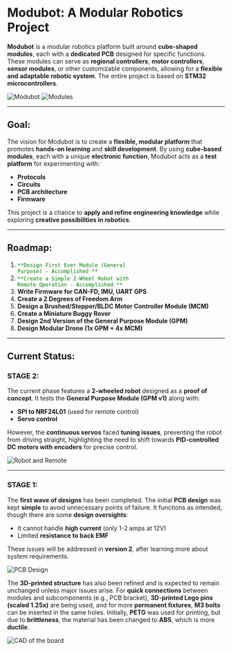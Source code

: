 # **Modubot: A Modular Robotics Project**

**Modubot** is a modular robotics platform built around **cube-shaped modules**, each with a **dedicated PCB** designed for specific functions. These modules can serve as **regional controllers**, **motor controllers**, **sensor modules**, or other customizable components, allowing for a **flexible and adaptable robotic system**. The entire project is based on **STM32 microcontrollers**.

![Modubot](modubot_image1.jpg) ![Modules](modubot_image2.jpg)

---

## **Goal:**

The vision for Modubot is to create a **flexible, modular platform** that promotes **hands-on learning** and **skill development**. By using **cube-based modules**, each with a unique **electronic function**, Modubot acts as a **test platform** for experimenting with:

- **Protocols**
- **Circuits**
- **PCB architecture**
- **Firmware**

This project is a chance to **apply and refine engineering knowledge** while exploring **creative possibilities in robotics**.

---

## **Roadmap:**

1. <code style="color : green">**Design First Ever Module (General Purpose) - Accomplished **</code>
2. <code style="color : green">**Create a Simple 2-Wheel Robot with Remote Operation - Accomplished **</code>
3. **Write Firmware for CAN-FD, IMU, UART GPS**
4. **Create a 2 Degrees of Freedom Arm**
5. **Design a Brushed/Stepper/BLDC Motor Controller Module (MCM)**
6. **Create a Miniature Buggy Rover**
7. **Design 2nd Version of the General Purpose Module (GPM)**
8. **Design Modular Drone (1x GPM + 4x MCM)**

---

## **Current Status:**

### **STAGE 2:**
The current phase features a **2-wheeled robot** designed as a **proof of concept**. It tests the **General Purpose Module (GPM v1)** along with:

- **SPI to NRF24L01** (used for remote control)
- **Servo control**

However, the **continuous servos** faced **tuning issues**, preventing the robot from driving straight, highlighting the need to shift towards **PID-controlled DC motors with encoders** for precise control.

![Robot and Remote](robot_image.jpg)

---

### **STAGE 1:**
The **first wave of designs** has been completed. The initial **PCB design** was kept **simple** to avoid unnecessary points of failure. It functions as intended, though there are some **design oversights**:

- It cannot handle **high current** (only 1-2 amps at 12V)
- Limited **resistance to back EMF**

These issues will be addressed in **version 2**, after learning more about system requirements.

![PCB Design](pcb_image.jpg)

The **3D-printed structure** has also been refined and is expected to remain unchanged unless major issues arise. For **quick connections** between modules and subcomponents (e.g., PCB bracket), **3D-printed Lego pins (scaled 1.25x)** are being used, and for more **permanent fixtures**, **M3 bolts** can be inserted in the same holes. Initially, **PETG** was used for printing, but due to **brittleness**, the material has been changed to **ABS**, which is more **ductile**.

![CAD of the board](cad_image.jpg)

